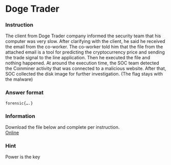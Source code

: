 # Doge Trader

### Instruction

The client from Doge Trader company informed the security team that his computer was very slow. After clarifying with the client, he said he received the email from the co-worker. The co-worker told him that the file from the attached email is a tool for predicting the cryptocurrency price and sending the trade signal to the line application. Then he executed the file and nothing happened. At around the execution time, the SOC team detected the Coinminer activity that was connected to a malicious website. After that, SOC collected the disk image for further investigation. (The flag stays with the malware)

### Answer format

`forensic{….}`

### Information

Download the file below and complete per instruction.  
[Online](https://storage.googleapis.com/secplayground-event/halfyear2022/the_doge_trader_evidence.zip)

### Hint

Power is the key